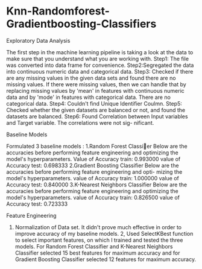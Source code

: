 # Knn-Randomforest-Gradientboosting-Classifiers

Exploratory Data Analysis

The first step in the machine learning pipeline is taking a look at the data to make sure that you
understand what you are working with.
Step1: The file was converted into data frame for convenience.
Step2:Segregated the data into continuous numeric data and categorical data.
Step3: Checked if there are any missing values in the given data sets and found there are no missing
values. If there were missing values, then we can handle that by replacing missing values by 'mean' in
features with continuous numeric data and by 'mode' in features with categorical data. There are no
categorical data.
Step4: Couldn't find Unique Identifier Coulmn.
Step5: Checked whether the given datasets are balanced or not, and found the datasets are balanced.
Step6: Found Correlation between Input variables and Target variable. The correlations were not sig-
nificant.


Baseline Models

Formulated 3 baseline models : 1.Random Forest Classier Below are the accuracies before performing
feature engineering and optimizing the model's hyperparameters.
Value of Accuracy train: 0.993000
value of Accuracy test: 0.698333
2.Gradient Boosting Classifier Below are the accuracies before performing feature engineering and opti-
mizing the model's hyperparameters.
value of Accuracy train: 1.000000
value of Accuracy test: 0.840000
3.K-Nearest Neighbors Classifier Below are the accuracies before performing feature engineering and
optimizing the model's hyperparameters.
value of Accuracy train: 0.826500
value of Accuracy test: 0.723333

Feature Engineering

1. Normalization of Data set. It didn't prove much effective in order to improve accuracy of my baseline
models.
2, Used SelectKBest function to select important features, on which I trained and tested the three models.
For Random Forest Classifier and K-Nearest Neighbors Classifier selected 15 best features for maximum
accuracy and for Gradient Boosting Classifier selected 12 features for maximum accuracy.
